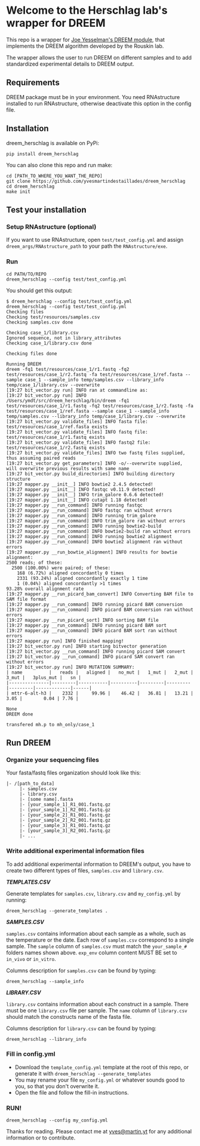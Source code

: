 # Welcome to the Herschlag lab's wrapper for DREEM

This repo is a wrapper for [Joe Yesselman's DREEM module](https://github.com/jyesselm/dreem), that implements the DREEM algorithm developed by the Rouskin lab.

The wrapper allows the user to run DREEM on different samples and to add standardized experimental details to DREEM output.

## Requirements

DREEM package must be in your environment.
You need RNAstructure installed to run RNAstructure, otherwise deactivate this option in the config file.

## Installation

dreem_herschlag is available on PyPi:

```
pip install dreem_herschlag
```

You can also clone this repo and run make:

```
cd [PATH_TO_WHERE_YOU_WANT_THE_REPO]
git clone https://github.com/yvesmartindestaillades/dreem_herschlag
cd dreem_herschlag
make init
```

## Test your installation

### Setup RNAstructure (optional) 
If you want to use RNAstructure, open `test/test_config.yml` and assign `dreem_args/RNAstructure_path` to your path the `RNAstructure/exe`.

### Run

```
cd PATH/TO/REPO
dreem_herschlag --config test/test_config.yml
```

You should get this output:
```
$ dreem_herschlag --config test/test_config.yml
dreem_herschlag --config test/test_config.yml
Checking files
Checking test/resources/samples.csv
Checking samples.csv done

Checking case_1/library.csv
Ignored sequence, not in library_attributes
Checking case_1/library.csv done

Checking files done

Running DREEM
dreem -fq1 test/resources/case_1/r1.fastq -fq2 test/resources/case_1/r2.fastq -fa test/resources/case_1/ref.fasta --sample case_1 --sample_info temp/samples.csv --library_info temp/case_1/library.csv --overwrite 
[19:27 bit_vector.py run] INFO ran at commandline as: 
[19:27 bit_vector.py run] INFO /Users/ymdt/src/dreem_herschlag/bin/dreem -fq1 test/resources/case_1/r1.fastq -fq2 test/resources/case_1/r2.fastq -fa test/resources/case_1/ref.fasta --sample case_1 --sample_info temp/samples.csv --library_info temp/case_1/library.csv --overwrite
[19:27 bit_vector.py validate_files] INFO fasta file: test/resources/case_1/ref.fasta exists
[19:27 bit_vector.py validate_files] INFO fastq file: test/resources/case_1/r1.fastq exists
[19:27 bit_vector.py validate_files] INFO fastq2 file: test/resources/case_1/r2.fastq exists
[19:27 bit_vector.py validate_files] INFO two fastq files supplied, thus assuming paired reads
[19:27 bit_vector.py get_parameters] INFO -o/--overwrite supplied, will overwrite previous results with same name
[19:27 bit_vector.py build_directories] INFO building directory structure
[19:27 mapper.py __init__] INFO bowtie2 2.4.5 detected!
[19:27 mapper.py __init__] INFO fastqc v0.11.9 detected!
[19:27 mapper.py __init__] INFO trim_galore 0.6.6 detected!
[19:27 mapper.py __init__] INFO cutapt 1.18 detected!
[19:27 mapper.py __run_command] INFO running fastqc
[19:27 mapper.py __run_command] INFO fastqc ran without errors
[19:27 mapper.py __run_command] INFO running trim_galore
[19:27 mapper.py __run_command] INFO trim_galore ran without errors
[19:27 mapper.py __run_command] INFO running bowtie2-build
[19:27 mapper.py __run_command] INFO bowtie2-build ran without errors
[19:27 mapper.py __run_command] INFO running bowtie2 alignment
[19:27 mapper.py __run_command] INFO bowtie2 alignment ran without errors
[19:27 mapper.py __run_bowtie_alignment] INFO results for bowtie alignment: 
2500 reads; of these:
  2500 (100.00%) were paired; of these:
    168 (6.72%) aligned concordantly 0 times
    2331 (93.24%) aligned concordantly exactly 1 time
    1 (0.04%) aligned concordantly >1 times
93.28% overall alignment rate
[19:27 mapper.py __run_picard_bam_convert] INFO Converting BAM file to SAM file format
[19:27 mapper.py __run_command] INFO running picard BAM conversion
[19:27 mapper.py __run_command] INFO picard BAM conversion ran without errors
[19:27 mapper.py __run_picard_sort] INFO sorting BAM file
[19:27 mapper.py __run_command] INFO running picard BAM sort
[19:27 mapper.py __run_command] INFO picard BAM sort ran without errors
[19:27 mapper.py run] INFO finished mapping!
[19:27 bit_vector.py run] INFO starting bitvector generation
[19:27 bit_vector.py __run_command] INFO running picard SAM convert
[19:27 bit_vector.py __run_command] INFO picard SAM convert ran without errors
[19:27 bit_vector.py run] INFO MUTATION SUMMARY:
| name          |   reads |   aligned |   no_mut |   1_mut |   2_mut |   3_mut |   3plus_mut |   sn |
|---------------|---------|-----------|----------|---------|---------|---------|-------------|------|
| mttr-6-alt-h3 |    2332 |     99.96 |    46.42 |   36.81 |   13.21 |    3.05 |        0.04 | 7.76 |

None
DREEM done

transfered mh.p to mh_only/case_1
```

## Run DREEM

### Organize your sequencing files
Your fasta/fastq files organization should look like this:

```
|- /[path_to_data]
     |- samples.csv
     |- library.csv
     |- [some name].fasta
     |- [your_sample_1]_R1_001.fastq.gz
     |- [your_sample_1]_R2_001.fastq.gz
     |- [your_sample_2]_R1_001.fastq.gz
     |- [your_sample_2]_R2_001.fastq.gz
     |- [your_sample_3]_R1_001.fastq.gz
     |- [your_sample_3]_R2_001.fastq.gz
     |- ...
```

### Write additional experimental information files

To add additional experimental information to DREEM's output, you have to create two different types of files, `samples.csv` and `library.csv`.


__*TEMPLATES.CSV*__


Generate templates for `samples.csv`, `library.csv` and `my_config.yml` by running:

```
dreem_herschlag --generate_templates .
```

__*SAMPLES.CSV*__


`samples.csv` contains information about each sample as a whole, such as the temperature or the date. 
Each row of `samples.csv` correspond to a single sample. 
The `sample` column of `samples.csv` must match the `your_sample_#` folders names shown above.
`exp_env` column content MUST BE set to `in_vivo` or `in_vitro`.

Columns description for `samples.csv` can be found by typing:

```
dreem_herschlag --sample_info
```


__*LIBRARY.CSV*__


`library.csv` contains information about each construct in a sample.
There must be one `library.csv` file per sample.
The `name` column of `library.csv` should match the constructs name of the fasta file.

Columns description for `library.csv` can be found by typing:

```
dreem_herschlag --library_info
```

### Fill in config.yml

- Download the `template_config.yml` template at the root of this repo, or generate it with ``dreem_herschlag --generate_templates``
- You may rename your file `my_config.yml` or whatever sounds good to you, so that you don't overwrite it.
- Open the file and follow the fill-in instructions.

### RUN!

```
dreem_herschlag --config my_config.yml
```


Thanks for reading. 
Please contact me at yves@martin.yt for any additional information or to contribute.
